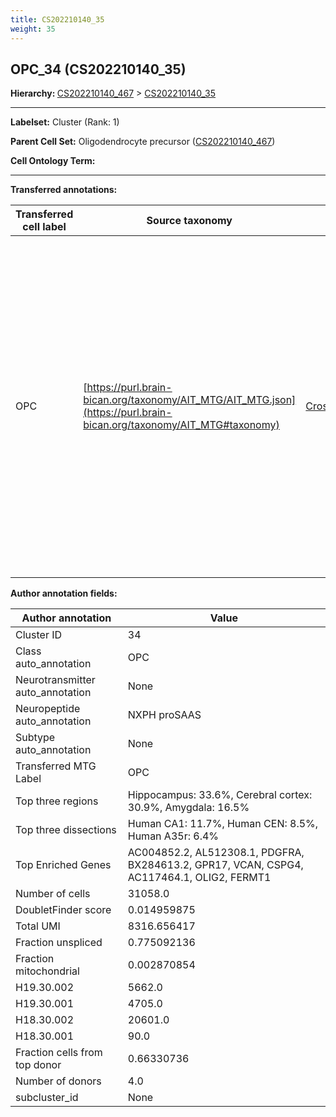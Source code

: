 ```yaml
---
title: CS202210140_35
weight: 35
---
```

## OPC_34 (CS202210140_35)
<b>Hierarchy: </b>
[CS202210140_467](https://purl.brain-bican.org/taxonomy/CS202210140#CS202210140_467) >
[CS202210140_35](https://purl.brain-bican.org/taxonomy/CS202210140#CS202210140_35)

---


**Labelset:** Cluster (Rank: 1)

**Parent Cell Set:** Oligodendrocyte precursor ([CS202210140_467](https://purl.brain-bican.org/taxonomy/CS202210140#CS202210140_467))



**Cell Ontology Term:** 

[MARKER GENES.]: #


---

[TRANSFERRED ANNOTATIONS.]: #


**Transferred annotations:**

| Transferred cell label | Source taxonomy | Source node accession | Algorithm name | Comment |
|------------------------|-----------------|-----------------------|----------------|---------|
|OPC|[https://purl.brain-bican.org/taxonomy/AIT_MTG/AIT_MTG.json](https://purl.brain-bican.org/taxonomy/AIT_MTG#taxonomy)|[CrossArea_subclass:bdb83a819a](https://purl.brain-bican.org/taxonomy/AIT_MTG#CrossArea_subclass_bdb83a819a)||We performed PCA (50 components) on our full dataset, trained a random forest classifier (scikit-learn, class_ weight=‘balanced’, max_depth=50) on the MTG labels, and then predicted labels for all cells. We labeled each cluster with the mode of its constituent cells if two conditions were met: more than 0.8 of predicted labels matched the mode, and the mean probability of these pre- dictions was greater than 0.8.|

[AUTHOR ANNOTATION FIELDS.]: #


**Author annotation fields:**

| Author annotation | Value |
|-------------------|-------|
|Cluster ID|34|
|Class auto_annotation|OPC|
|Neurotransmitter auto_annotation|None|
|Neuropeptide auto_annotation|NXPH proSAAS|
|Subtype auto_annotation|None|
|Transferred MTG Label|OPC|
|Top three regions|Hippocampus: 33.6%, Cerebral cortex: 30.9%, Amygdala: 16.5%|
|Top three dissections|Human CA1: 11.7%, Human CEN: 8.5%, Human A35r: 6.4%|
|Top Enriched Genes|AC004852.2, AL512308.1, PDGFRA, BX284613.2, GPR17, VCAN, CSPG4, AC117464.1, OLIG2, FERMT1|
|Number of cells|31058.0|
|DoubletFinder score|0.014959875|
|Total UMI|8316.656417|
|Fraction unspliced|0.775092136|
|Fraction mitochondrial|0.002870854|
|H19.30.002|5662.0|
|H19.30.001|4705.0|
|H18.30.002|20601.0|
|H18.30.001|90.0|
|Fraction cells from top donor|0.66330736|
|Number of donors|4.0|
|subcluster_id|None|
